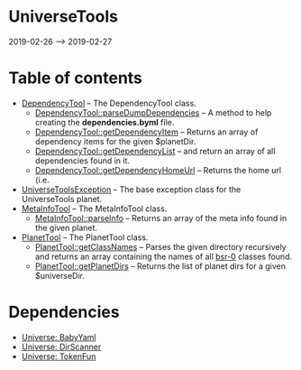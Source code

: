 UniverseTools
================
2019-02-26 --> 2019-02-27




Table of contents
===========

- [DependencyTool](https://github.com/lingtalfi/UniverseTools/blob/master/doc/api/UniverseTools/DependencyTool.md) &ndash; The DependencyTool class.
    - [DependencyTool::parseDumpDependencies](https://github.com/lingtalfi/UniverseTools/blob/master/doc/api/UniverseTools/DependencyTool/parseDumpDependencies.md) &ndash; A method to help creating the **dependencies.byml** file.
    - [DependencyTool::getDependencyItem](https://github.com/lingtalfi/UniverseTools/blob/master/doc/api/UniverseTools/DependencyTool/getDependencyItem.md) &ndash; Returns an array of dependency items for the given $planetDir.
    - [DependencyTool::getDependencyList](https://github.com/lingtalfi/UniverseTools/blob/master/doc/api/UniverseTools/DependencyTool/getDependencyList.md) &ndash; and return an array of all dependencies found in it.
    - [DependencyTool::getDependencyHomeUrl](https://github.com/lingtalfi/UniverseTools/blob/master/doc/api/UniverseTools/DependencyTool/getDependencyHomeUrl.md) &ndash; Returns the home url (i.e.
- [UniverseToolsException](https://github.com/lingtalfi/UniverseTools/blob/master/doc/api/UniverseTools/Exception/UniverseToolsException.md) &ndash; The base exception class for the UniverseTools planet.
- [MetaInfoTool](https://github.com/lingtalfi/UniverseTools/blob/master/doc/api/UniverseTools/MetaInfoTool.md) &ndash; The MetaInfoTool class.
    - [MetaInfoTool::parseInfo](https://github.com/lingtalfi/UniverseTools/blob/master/doc/api/UniverseTools/MetaInfoTool/parseInfo.md) &ndash; Returns an array of the meta info found in the given planet.
- [PlanetTool](https://github.com/lingtalfi/UniverseTools/blob/master/doc/api/UniverseTools/PlanetTool.md) &ndash; The PlanetTool class.
    - [PlanetTool::getClassNames](https://github.com/lingtalfi/UniverseTools/blob/master/doc/api/UniverseTools/PlanetTool/getClassNames.md) &ndash; Parses the given directory recursively and returns an array containing the names of all [bsr-0](https://github.com/lingtalfi/BumbleBee/blob/master/Autoload/convention.bsr0.eng.md) classes found.
    - [PlanetTool::getPlanetDirs](https://github.com/lingtalfi/UniverseTools/blob/master/doc/api/UniverseTools/PlanetTool/getPlanetDirs.md) &ndash; Returns the list of planet dirs for a given $universeDir.


Dependencies
============
- [Universe: BabyYaml](https://github.com/karayabin/universe-snapshot/tree/master/universe/BabyYaml)
- [Universe: DirScanner](https://github.com/karayabin/universe-snapshot/tree/master/universe/DirScanner)
- [Universe: TokenFun](https://github.com/karayabin/universe-snapshot/tree/master/universe/TokenFun)


